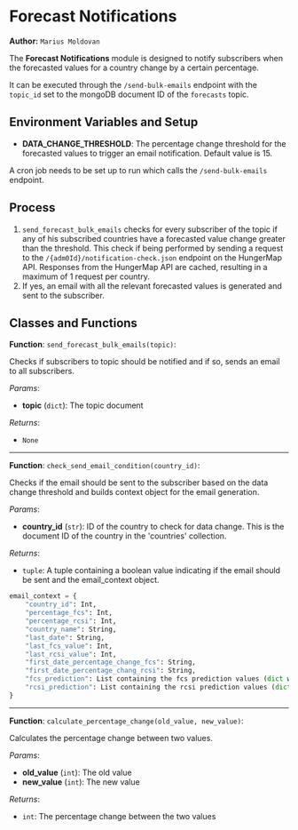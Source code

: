# Forecast Notifications

**Author:** `Marius Moldovan`

The **Forecast Notifications** module is designed to notify subscribers when the forecasted values for a country change by a certain percentage.

It can be executed through the `/send-bulk-emails` endpoint with the `topic_id` set to the mongoDB document ID of the `forecasts` topic.

## Environment Variables and Setup
- **DATA_CHANGE_THRESHOLD**: The percentage change threshold for the forecasted values to trigger an email notification. Default value is 15.

A cron job needs to be set up to run which calls the `/send-bulk-emails` endpoint.


## Process
1. `send_forecast_bulk_emails` checks for every subscriber of the topic if any of his subscribed countries have a forecasted value change greater than the threshold.
   This check if being performed by sending a request to the `/{adm0Id}/notification-check.json` endpoint on the HungerMap API.
   Responses from the HungerMap API are cached, resulting in a maximum of 1 request per country.
2. If yes, an email with all the relevant forecasted values is generated and sent to the subscriber.


## Classes and Functions

**Function**: `send_forecast_bulk_emails(topic)`:

Checks if subscribers to topic should be notified and if so, sends an email to all subscribers.

*Params*:
- **topic** (`dict`): The topic document

*Returns*:
- `None`

---

**Function**: `check_send_email_condition(country_id)`:

Checks if the email should be sent to the subscriber based on the data change threshold and
builds context object for the email generation.

*Params*:
- **country_id** (`str`): ID of the country to check for data change. This is the document ID of the country in the
  'countries' collection.

*Returns*:
- `tuple`: A tuple containing a boolean value indicating if the email should be sent and the email_context object.

```python
email_context = {
    "country_id": Int,
    "percentage_fcs": Int,
    "percentage_rcsi": Int,
    "country_name": String,
    "last_date": String,
    "last_fcs_value": Int,
    "last_rcsi_value": Int,
    "first_date_percentage_change_fcs": String,
    "first_date_percentage_chang_rcsi": String,
    "fcs_prediction": List containing the fcs prediction values (dict with fields: fcs, fcsHIgh, fcsLow, x),
    "rcsi_prediction": List containing the rcsi prediction values (dict with fields: rcsi, rcsiHIgh, rcsiLow, x),
}
```

---

**Function**: `calculate_percentage_change(old_value, new_value)`:

Calculates the percentage change between two values.

*Params*:
- **old_value** (`int`): The old value
- **new_value** (`int`): The new value

*Returns*:
- `int`: The percentage change between the two values